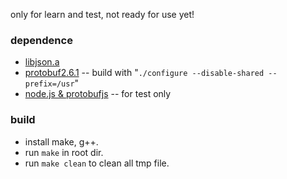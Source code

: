 only for learn and test, not ready for use yet!

### dependence
* [libjson.a](http://sourceforge.net/projects/libjson/)
* [protobuf2.6.1](https://github.com/google/protobuf/releases/download/v2.6.1/protobuf-2.6.1.zip) -- build with "`./configure --disable-shared --prefix=/usr`"
* [node.js & protobufjs](https://nodejs.org/) -- for test only

### build
* install make, g++.
* run `make` in root dir.
* run `make clean` to clean all tmp file.

